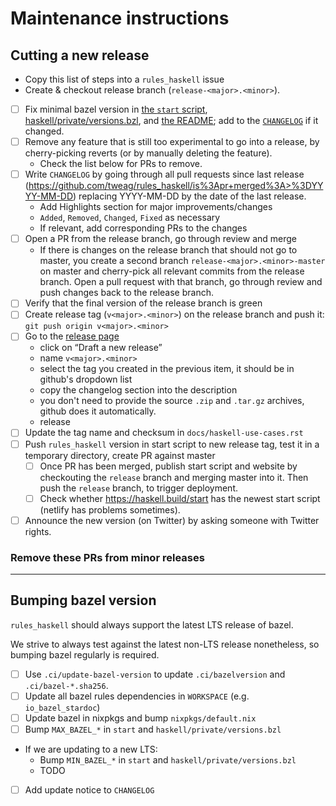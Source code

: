 # Maintenance instructions

## Cutting a new release

- Copy this list of steps into a `rules_haskell` issue
- Create & checkout release branch (`release-<major>.<minor>`).
- [ ] Fix minimal bazel version in [the `start` script](./start),
  [haskell/private/versions.bzl](./haskell/private/versions.bzl), and
  [the README](./README.md); add to the [`CHANGELOG`](./CHANGELOG.md)
  if it changed.
- [ ] Remove any feature that is still too experimental to go into a
  release, by cherry-picking reverts (or by manually deleting the
  feature).
  - Check the list below for PRs to remove.
- [ ] Write `CHANGELOG` by going through all pull requests since last
  release (https://github.com/tweag/rules_haskell/is%3Apr+merged%3A>%3DYYYY-MM-DD)
  replacing YYYY-MM-DD by the date of the last release.
  - Add Highlights section for major improvements/changes
  - `Added`, `Removed`, `Changed`, `Fixed` as necessary
  - If relevant, add corresponding PRs to the changes
- [ ] Open a PR from the release branch, go through review and merge
  - If there is changes on the release branch that should not go to
    master, you create a second branch `release-<major>.<minor>-master`
    on master and cherry-pick all relevant commits from the release
    branch. Open a pull request with that branch, go through review
    and push changes back to the release branch.
- [ ] Verify that the final version of the release branch is green
- [ ] Create release tag (`v<major>.<minor>`) on the release branch and
  push it: `git push origin v<major>.<minor>`
- [ ] Go to the [release page](https://github.com/tweag/rules_haskell/releases)
    - click on “Draft a new release”
    - name `v<major>.<minor>`
    - select the tag you created in the previous item, it should be in
      github's dropdown list
    - copy the changelog section into the description
    - you don't need to provide the source `.zip` and `.tar.gz` archives,
      github does it automatically.
    - release
- [ ] Update the tag name and checksum in `docs/haskell-use-cases.rst`
- [ ] Push `rules_haskell` version in start script to new release tag,
      test it in a temporary directory, create PR against master
  - [ ] Once PR has been merged, publish start script and website
        by checkouting the `release` branch and merging master into it.
        Then push the `release` branch, to trigger deployment.
  - [ ] Check whether https://haskell.build/start has the newest start
        script (netlify has problems sometimes).
- [ ] Announce the new version (on Twitter) by asking someone with Twitter
      rights.

### Remove these PRs from minor releases

- --


## Bumping bazel version

`rules_haskell` should always support the latest LTS release of bazel.

We strive to always test against the latest non-LTS release
nonetheless, so bumping bazel regularly is required.

- [ ] Use `.ci/update-bazel-version` to update `.ci/bazelversion` and
      `.ci/bazel-*.sha256`.
- [ ] Update all bazel rules dependencies in `WORKSPACE` (e.g.
      `io_bazel_stardoc`)
- [ ] Update bazel in nixpkgs and bump `nixpkgs/default.nix`
- [ ] Bump `MAX_BAZEL_*` in `start` and `haskell/private/versions.bzl`
- If we are updating to a new LTS:
  - Bump `MIN_BAZEL_*` in `start` and `haskell/private/versions.bzl`
  - TODO
- [ ] Add update notice to `CHANGELOG`

